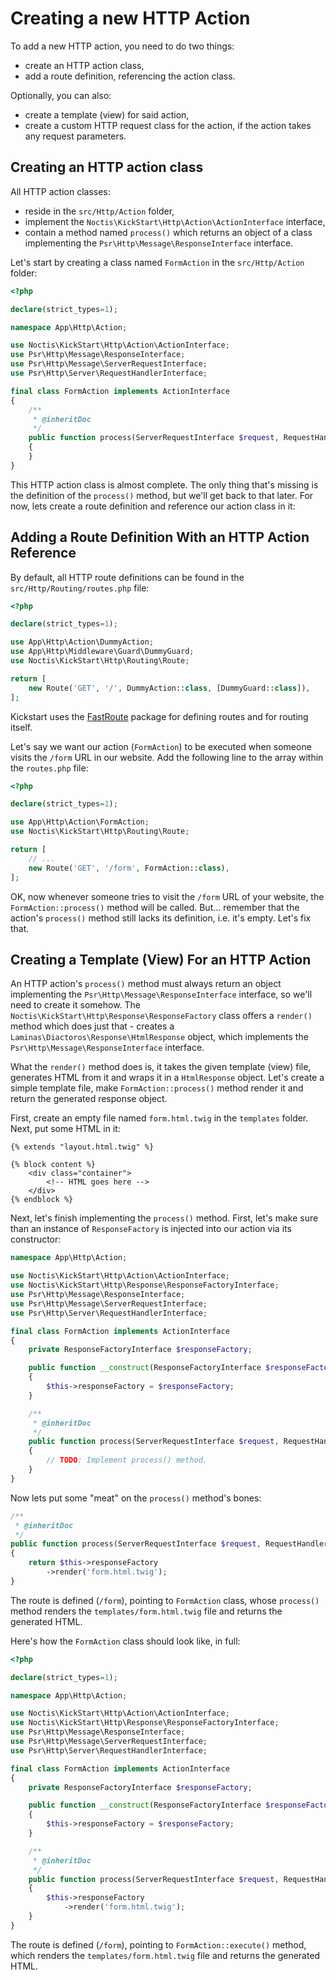 # Creating a new HTTP Action

To add a new HTTP action, you need to do two things:

* create an HTTP action class,
* add a route definition, referencing the action class.

Optionally, you can also:

* create a template (view) for said action,
* create a custom HTTP request class for the action, if the action takes any request parameters.

## Creating an HTTP action class

All HTTP action classes:

* reside in the `src/Http/Action` folder,
* implement the `Noctis\KickStart\Http\Action\ActionInterface` interface,
* contain a method named `process()` which returns an object of a class implementing the 
  `Psr\Http\Message\ResponseInterface` interface.

Let's start by creating a class named `FormAction` in the `src/Http/Action` folder:

```php
<?php

declare(strict_types=1);

namespace App\Http\Action;

use Noctis\KickStart\Http\Action\ActionInterface;
use Psr\Http\Message\ResponseInterface;
use Psr\Http\Message\ServerRequestInterface;
use Psr\Http\Server\RequestHandlerInterface;

final class FormAction implements ActionInterface
{
    /**
     * @inheritDoc
     */
    public function process(ServerRequestInterface $request, RequestHandlerInterface $handler): ResponseInterface
    {
    }
}
```

This HTTP action class is almost complete. The only thing that's missing is the definition of the `process()` method, 
but we'll get back to that later. For now, lets create a route definition and reference our action class in it:

## Adding a Route Definition With an HTTP Action Reference

By default, all HTTP route definitions can be found in the `src/Http/Routing/routes.php` file:

```php
<?php

declare(strict_types=1);

use App\Http\Action\DummyAction;
use App\Http\Middleware\Guard\DummyGuard;
use Noctis\KickStart\Http\Routing\Route;

return [
    new Route('GET', '/', DummyAction::class, [DummyGuard::class]),
];
```

Kickstart uses the [FastRoute](https://github.com/nikic/FastRoute) package for defining routes and for routing itself.

Let's say we want our action (`FormAction`) to be executed when someone visits the `/form` URL in our website. Add the
following line to the array within the `routes.php` file:

```php
<?php

declare(strict_types=1);

use App\Http\Action\FormAction;
use Noctis\KickStart\Http\Routing\Route;

return [
    // ...
    new Route('GET', '/form', FormAction::class),
];
```

OK, now whenever someone tries to visit the `/form` URL of your website, the `FormAction::process()` method will be 
called. But... remember that the action's `process()` method still lacks its definition, i.e. it's empty. Let's fix 
that.

## Creating a Template (View) For an HTTP Action

An HTTP action's `process()` method must always return an object implementing the  `Psr\Http\Message\ResponseInterface` 
interface, so we'll need to create it somehow. The `Noctis\KickStart\Http\Response\ResponseFactory` class offers a 
`render()` method which does just that - creates a `Laminas\Diactoros\Response\HtmlResponse` object, which implements
the `Psr\Http\Message\ResponseInterface` interface.

What the `render()` method does is, it takes the given template (view) file, generates HTML from it and wraps it in 
a `HtmlResponse` object. Let's create a simple template file, make `FormAction::process()` method render it and return 
the generated response object.

First, create an empty file named `form.html.twig` in the `templates` folder. Next, put some HTML in it:

```twig
{% extends "layout.html.twig" %}

{% block content %}
    <div class="container">
        <!-- HTML goes here -->
    </div>
{% endblock %}
```

Next, let's finish implementing the `process()` method. First, let's make sure than an instance of `ResponseFactory` is
injected into our action via its constructor:

```php
namespace App\Http\Action;

use Noctis\KickStart\Http\Action\ActionInterface;
use Noctis\KickStart\Http\Response\ResponseFactoryInterface;
use Psr\Http\Message\ResponseInterface;
use Psr\Http\Message\ServerRequestInterface;
use Psr\Http\Server\RequestHandlerInterface;

final class FormAction implements ActionInterface
{
    private ResponseFactoryInterface $responseFactory;

    public function __construct(ResponseFactoryInterface $responseFactory)
    {
        $this->responseFactory = $responseFactory;
    }

    /**
     * @inheritDoc
     */
    public function process(ServerRequestInterface $request, RequestHandlerInterface $handler): ResponseInterface
    {
        // TODO: Implement process() method.
    }
}

```

Now lets put some "meat" on the `process()` method's bones:

```php
/**
 * @inheritDoc
 */
public function process(ServerRequestInterface $request, RequestHandlerInterface $handler): ResponseInterface
{
    return $this->responseFactory
        ->render('form.html.twig');
}
```

The route is defined (`/form`), pointing to `FormAction` class, whose `process()` method renders the 
`templates/form.html.twig` file and returns the generated HTML.

Here's how the `FormAction` class should look like, in full:

```php
<?php

declare(strict_types=1);

namespace App\Http\Action;

use Noctis\KickStart\Http\Action\ActionInterface;
use Noctis\KickStart\Http\Response\ResponseFactoryInterface;
use Psr\Http\Message\ResponseInterface;
use Psr\Http\Message\ServerRequestInterface;
use Psr\Http\Server\RequestHandlerInterface;

final class FormAction implements ActionInterface
{
    private ResponseFactoryInterface $responseFactory;

    public function __construct(ResponseFactoryInterface $responseFactory)
    {
        $this->responseFactory = $responseFactory;
    }

    /**
     * @inheritDoc
     */
    public function process(ServerRequestInterface $request, RequestHandlerInterface $handler): ResponseInterface
    {
        $this->responseFactory
            ->render('form.html.twig');
    }
}
```

The route is defined (`/form`), pointing to `FormAction::execute()` method, which renders the `templates/form.html.twig`
file and returns the generated HTML.
